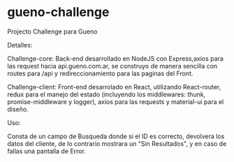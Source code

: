 # gueno-challenge
Projecto Challenge para Gueno

Detalles: 

Challenge-core: Back-end desarrollado en NodeJS con Express,axios para las request hacia api.gueno.com.ar, se construyo de manera sencilla con routes para /api y redireccionamiento para las paginas del Front.



Challenge-client: Front-end desarrolado en React, utilizando React-router, redux para el manejo del estado (incluyendo los middlewares: thunk, promise-middleware y logger), axios para las requests y material-ui para el diseño.

Uso:

Consta de un campo de Busqueda donde si el ID es correcto, devolvera los datos del cliente, de lo contrario mostrara un "Sin Resultados", y en caso de fallas una pantalla de Error.






